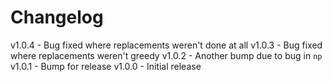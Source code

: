 
# Changelog

v1.0.4 - Bug fixed where replacements weren't done at all
v1.0.3 - Bug fixed where replacements weren't greedy
v1.0.2 - Another bump due to bug in `np`
v1.0.1 - Bump for release
v1.0.0 - Initial release
